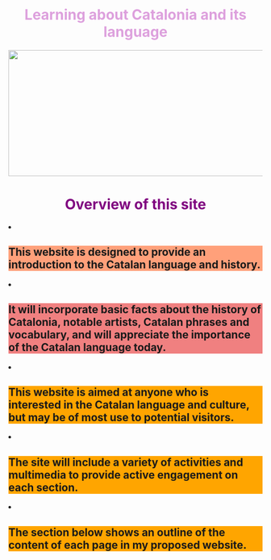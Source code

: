 <h1 style="color:plum;" align="center">Learning about Catalonia and its language</h1>

<center><img src=
"https://upload.wikimedia.org/wikipedia/commons/thumb/c/ce/Flag_of_Catalonia.svg/640px-Flag_of_Catalonia.svg.png"
width="550" height="250"></center>


<h1 style="color:purple;" align="center">Overview of this site</h1>



<div><li><h2 style="background-color:LightSalmon;"> This website is designed to provide an introduction to the Catalan language and history.</h2></li></div>
 
<div><li><h2 style="background-color:LightCoral;">It will incorporate basic facts about the history of Catalonia, notable artists, Catalan phrases and vocabulary, and will appreciate the importance of the Catalan language today.</h2></li></div>

<div><li><h2 style="background-color:Orange;">This website is aimed at anyone who is interested in the Catalan language and culture, but may be of most use to potential visitors.</h2></li></div>

<div><li><h2 style="background-color:Orange;">The site will include a variety of activities and multimedia to provide active engagement on each section.</h2></li></div>

<div><li><h2 style="background-color:Orange;">The section below shows an outline of the content of each page in my proposed website.</h2></li></div>






